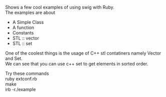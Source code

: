 Shows a few cool examples of using swig with Ruby.   
The examples are about
* A Simple Class   
* A function   
* Constants  
* STL :: vector   
* STL :: set     

One of the coolest things is the usage of C++ stl contatiners namely Vector and Set.  
We can see that you can use c++ set to get elements in sorted order.  

Try these commands    
ruby extconf.rb    
make    
irb -r./example    

